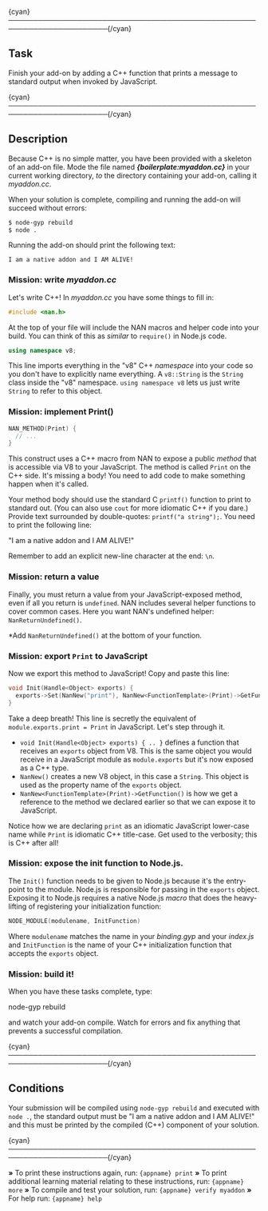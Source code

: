 {cyan}──────────────────────────────────────────────────────────────────────{/cyan}

## Task

Finish your add-on by adding a C++ function that prints a message to standard output when invoked by JavaScript.

{cyan}──────────────────────────────────────────────────────────────────────{/cyan}

## Description

Because C++ is no simple matter, you have been provided with a skeleton of an add-on file. Mode the file named ***{boilerplate:myaddon.cc}*** in your current working directory, *to* the directory containing your add-on, calling it *myaddon.cc*.

When your solution is complete, compiling and running the add-on will succeed without errors:

```sh
$ node-gyp rebuild
$ node .
```

Running the add-on should print the following text:

```
I am a native addon and I AM ALIVE!
```

### Mission: write *myaddon.cc*

Let's write C++! In *myaddon.cc* you have some things to fill in:

```cpp
#include <nan.h>
```

At the top of your file will include the NAN macros and helper code into your build. You can think of this as *similar* to `require()` in Node.js code.

```cpp
using namespace v8;
```

This line imports everything in the "v8" C++ *namespace* into your code so you don't have to explicitly name everything. A `v8::String` is the `String` class inside the "v8" namespace. `using namespace v8` lets us just write `String` to refer to this object.

### Mission: implement Print()

```cpp
NAN_METHOD(Print) {
  // ...
}
```

This construct uses a C++ macro from NAN to expose a public *method* that is accessible via V8 to your JavaScript. The method is called `Print` on the C++ side. It's missing a body! You need to add code to make something happen when it's called.

Your method body should use the standard C `printf()` function to print to standard out. (You can also use `cout` for more idiomatic C++ if you dare.) Provide text surrounded by double-quotes: `printf("a string");`. You need to print the following line:

  "I am a native addon and I AM ALIVE!"

Remember to add an explicit new-line character at the end: `\n`.

### Mission: return a value

Finally, you must return a value from your JavaScript-exposed method, even if all you return is `undefined`. NAN includes several helper functions to cover common cases. Here you want NAN's undefined helper: `NanReturnUndefined()`.

*Add `NanReturnUndefined()` at the bottom of your function.

### Mission: export `Print` to JavaScript

Now we export this method to JavaScript! Copy and paste this line:

```cpp
void Init(Handle<Object> exports) {
  exports->Set(NanNew("print"), NanNew<FunctionTemplate>(Print)->GetFunction());
}
```

Take a deep breath! This line is secretly the equivalent of `module.exports.print = Print` in JavaScript. Let's step through it.

* `void Init(Handle<Object> exports) { .. }` defines a function that receives an `exports` object from V8. This is the same object you would receive in a JavaScript module as `module.exports` but it's now exposed as a C++ type.
* `NanNew()` creates a new V8 object, in this case a `String`. This object is used as the property name of the `exports` object.
* `NanNew<FunctionTemplate>(Print)->GetFunction()` is how we get a reference to the method we declared earlier so that we can expose it to JavaScript.

Notice how we are declaring `print` as an idiomatic JavaScript lower-case name while `Print` is idiomatic C++ title-case. Get used to the verbosity; this is C++ after all!

### Mission: expose the init function to Node.js.

The `Init()` function needs to be given to Node.js because it's the entry-point to the module. Node.js is responsible for passing in the `exports` object. Exposing it to Node.js requires a native Node.js *macro* that does the heavy-lifting of registering your initialization function:

```c++
NODE_MODULE(modulename, InitFunction)
```

Where `modulename` matches the name in your *binding.gyp* and your *index.js* and `InitFunction` is the name of your C++ initialization function that accepts the `exports` object.

### Mission: build it!

When you have these tasks complete, type:

  node-gyp rebuild

and watch your add-on compile. Watch for errors and fix anything that prevents a successful compilation.

{cyan}──────────────────────────────────────────────────────────────────────{/cyan}

## Conditions

Your submission will be compiled using `node-gyp rebuild` and executed with `node .`, the standard output must be "I am a native addon and I AM ALIVE!" and this must be printed by the compiled (C++) component of your solution.

{cyan}──────────────────────────────────────────────────────────────────────{/cyan}

 __»__ To print these instructions again, run: `{appname} print`
 __»__ To print additional learning material relating to these instructions, run: `{appname} more`
 __»__ To compile and test your solution, run: `{appname} verify myaddon`
 __»__ For help run: `{appname} help`
